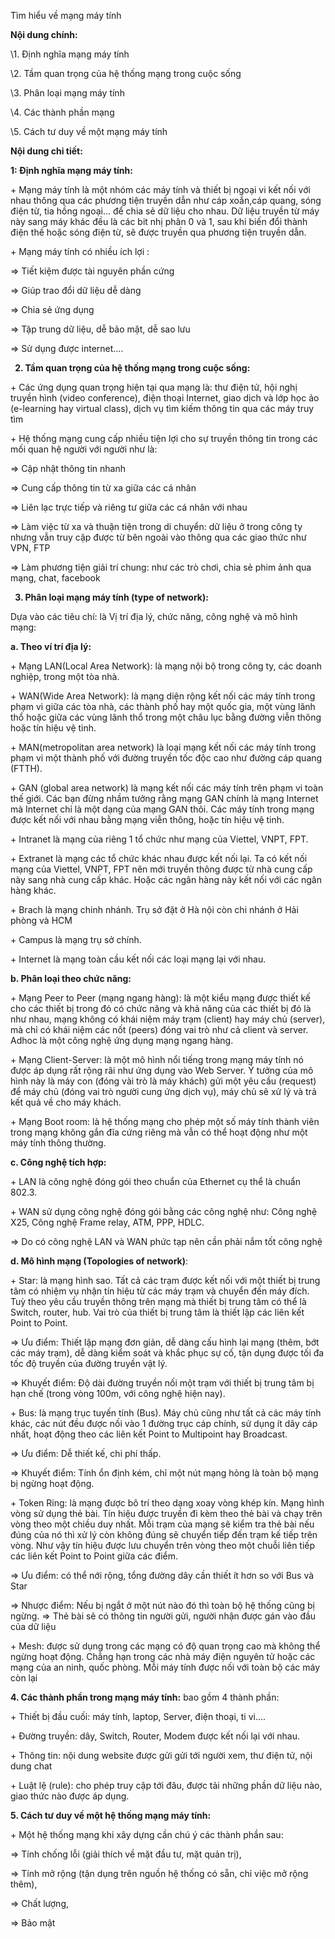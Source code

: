 ﻿Tìm hiểu về mạng máy tính

**Nội dung chính:** 

\1. Định nghĩa mạng máy tính 

\2. Tầm quan trọng của hệ thống mạng trong cuộc sống

\3. Phân loại mạng máy tính

\4. Các thành phần mạng

\5. Cách tư duy về một mạng máy tính



**Nội dung chi tiết:** 

**1: Định nghĩa mạng máy tính:** 

\+ Mạng máy tính là một nhóm các máy tính và thiết bị ngoại vi kết nối với nhau thông qua các phương tiện truyền dẫn như cáp xoắn,cáp quang, sóng điện từ, tia hồng ngoại… để chia sẻ dữ liệu cho nhau. Dữ liệu truyền từ máy này sang máy khác đều là các bit nhị phân 0 và 1, sau khi biến đổi thành điện thế hoặc sóng điện từ, sẽ được truyền qua phương tiện truyền dẫn.

\+ Mạng máy tính có nhiều ích lợi :

=> Tiết kiệm được tài nguyên phần cứng

=> Giúp trao đổi dữ liệu dễ dàng

=> Chia sẻ ứng dụng

=> Tập trung dữ liệu, dễ bảo mật, dễ sao lưu

=> Sử dụng được internet….

` `**2. Tầm quan trọng của hệ thống mạng trong cuộc sống:** 

\+ Các ứng dụng quan trọng hiện tại qua mạng là: thư điện tử, hội nghị truyền hình (video conference), điện thoại Internet, giao dịch và lớp học ảo (e-learning hay virtual class), dịch vụ tìm kiếm thông tin qua các máy truy tìm

\+ Hệ thống mạng cung cấp nhiều tiện lợi cho sự truyền thông tin trong các mối quan hệ người với người như là:

=> Cập nhật thông tin nhanh

=> Cung cấp thông tin từ xa giữa các cá nhân

=> Liên lạc trực tiếp và riêng tư giữa các cá nhân với nhau

=> Làm việc từ xa và thuận tiện trong di chuyển: dữ liệu ở trong công ty nhưng vẫn truy cập được từ bên ngoài vào thông qua các giao thức như VPN, FTP

=> Làm phương tiện giải trí chung: như các trò chơi, chia sẻ phim ảnh qua mạng, chat, facebook

` `**3. Phân loại mạng máy tính (type of network):** 

Dựa vào các tiêu chí: là Vị trí địa lý, chức năng, công nghệ và mô hình mạng: 

**a. Theo ví trí địa lý:** 

\+ Mạng LAN(Local Area Network): là mạng nội bộ trong công ty, các doanh nghiệp, trong một tòa nhà.  

\+ WAN(Wide Area Network): là mạng diện rộng kết nối các máy tính trong phạm vi giữa các tòa nhà, các thành phố hay một quốc gia, một vùng lãnh thổ hoặc giữa các vùng lãnh thổ trong một châu lục bằng đường viễn thông hoặc tín hiệu vệ tinh.

\+ MAN(metropolitan area network) là loại mạng kết nối các máy tính trong phạm vi một thành phố với đường truyền tốc độc cao như đường cáp quang (FTTH).

\+ GAN (global area network) là mạng kết nối các máy tính trên phạm vi toàn thế giới. Các bạn đừng nhầm tưởng rằng mạng GAN chính là mạng Internet mà Internet chỉ là một dạng của mạng GAN thôi. Các máy tính trong mạng được kết nối với nhau bằng mạng viễn thông, hoặc tín hiệu vệ tinh.

\+ Intranet là mạng của riêng 1 tổ chức như mạng của Viettel, VNPT, FPT.

\+ Extranet là mạng các tổ chức khác nhau được kết nối lại. Ta có kết nối mạng của Viettel, VNPT, FPT nên mới truyền thông được từ nhà cung cấp này sang nhà cung cấp khác. Hoặc các ngân hàng này kết nối với các ngân hàng khác.

\+ Brach là mạng chinh nhánh. Trụ sở đặt ở Hà nội còn chi nhánh ở Hải phòng và HCM

\+ Campus là mạng trụ sở chính. 

\+ Internet là mạng toàn cầu kết nối các loại mạng lại với nhau.

**b. Phân loại theo chức năng:** 

\+ Mạng Peer to Peer (mạng ngang hàng):  là một kiểu mạng được thiết kế cho các thiết bị trong đó có chức năng và khả năng của các thiết bị đó là như nhau, mạng không có khái niệm máy trạm (client) hay máy chủ (server), mà chỉ có khái niệm các nốt (peers) đóng vai trò như cả client và server. Adhoc là một công nghệ ứng dụng mạng ngang hàng. 

\+ Mạng Client-Server: là một mô hình nổi tiếng trong mạng máy tính nó được áp dụng rất rộng rãi như ứng dụng vào Web Server. Ý tưởng của mô hình này là máy con (đóng vài trò là máy khách) gửi một yêu cầu (request) để máy chủ (đóng vai trò người cung ứng dịch vụ), máy chủ sẽ xử lý và trả kết quả về cho máy khách.

\+ Mạng Boot room: là hệ thống mạng cho phép một số máy tính thành viên trong mạng không gắn đĩa cứng riêng mà vẫn có thể hoạt động như một máy tính thông thường. 

**c. Công nghệ tích hợp:** 

\+ LAN là công nghệ đóng gói theo chuẩn của Ethernet cụ thể là chuẩn 802.3. 

\+ WAN sử dụng công nghệ đóng gói bằng các công nghệ như: Công nghệ X25, Công nghệ Frame relay, ATM, PPP, HDLC. 

=> Do có công nghệ LAN và WAN phức tạp nên cần phải nắm tốt công nghệ

**d. Mô hình mạng (Topologies of network)**:

\+ Star: là mạng hình sao. Tất cả các trạm được kết nối với một thiết bị trung tâm có nhiệm vụ nhận tín hiệu từ các máy trạm và chuyển đến máy đích. Tuỳ theo yêu cầu truyền thông trên mạng mà thiết bị trung tâm có thể là Switch, router, hub. Vai trò của thiết bị trung tâm là thiết lập các liên kết Point to Point.

=> Ưu điểm: Thiết lập mạng đơn giản, dễ dàng cấu hình lại mạng (thêm, bớt các máy trạm), dễ dàng kiểm soát và khắc phục sự cố, tận dụng được tối đa tốc độ truyền của đường truyền vật lý.

=> Khuyết điểm: Độ dài đường truyền nối một trạm với thiết bị trung tâm bị hạn chế (trong vòng 100m, với công nghệ hiện nay).

\+ Bus: là mạng trục tuyến tính (Bus). Máy chủ cũng như tất cả các máy tính khác, các nút đều được nối vào 1 đường trục cáp chính, sử dụng ít dây cáp nhất, hoạt động theo các liên kết Point to Multipoint hay Broadcast.

=> Ưu điểm: Dễ thiết kế, chi phí thấp.

=> Khuyết điểm: Tính ổn định kém, chỉ một nút mạng hỏng là toàn bộ mạng bị ngừng hoạt động.

\+ Token Ring: là mạng được bô trí theo dạng xoay vòng khép kín. Mạng hình vòng sử dụng thẻ bài. Tín hiệu được truyền đi kèm theo thẻ bài và chạy trên vòng theo một chiều duy nhất. Mỗi trạm của mạng sẽ kiểm tra thẻ bài nếu đúng của nó thì xử lý còn không đúng sẽ chuyển tiếp đến trạm kế tiếp trên vòng. Như vậy tín hiệu được lưu chuyển trên vòng theo một chuỗi liên tiếp các liên kết Point to Point giữa các điểm. 

=> Ưu điểm: có thể nới rộng, tổng đường dây cần thiết ít hơn so với Bus và Star

=> Nhược điểm: Nếu bị ngắt ở một nút nào đó thì toàn bộ hệ thống cũng bị ngừng. 
=> Thẻ bài sẽ có thông tin người gửi, người nhận được gán vào đầu của dữ liệu

\+  Mesh: được sử dụng trong các mạng có độ quan trọng cao mà không thể ngừng hoạt động. Chẳng hạn trong các nhà máy điện nguyên tử hoặc các mạng của an ninh, quốc phòng. Mỗi máy tính được nối với toàn bộ các máy còn lại

**4. Các thành phần trong mạng máy tính:** bao gồm 4 thành phần: 

\+ Thiết bị đầu cuối: máy tính, laptop, Server, điện thoại, ti vi…. 

\+ Đường truyền: dây, Switch, Router, Modem được kết nối lại với nhau.

\+ Thông tin: nội dung website được gửi gửi tới người xem, thư điện tử, nội dung chat

\+ Luật lệ (rule): cho phép truy cập tới đâu, được tải những phần dữ liệu nào, giao thức nào được áp dụng.

**5. Cách tư duy về một hệ thống mạng máy tính:** 

\+ Một hệ thống mạng khi xây dựng cần chú ý các thành phần sau: 

=> Tính chống lỗi (giải thích về mặt đầu tư, mặt quản trị), 

=> Tính mở rộng (tận dụng trên nguồn hệ thống có sẵn, chỉ việc mở rộng thêm), 

=> Chất lượng, 

=> Bảo mật
